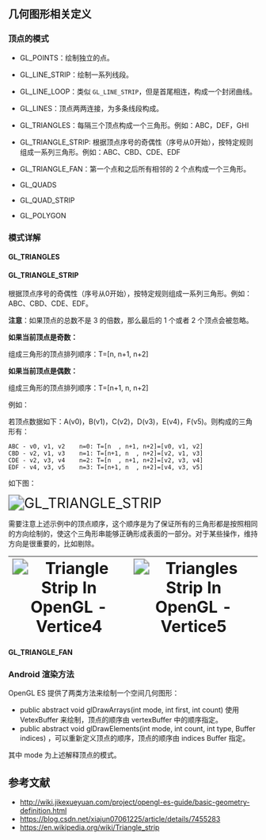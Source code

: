 ## 几何图形相关定义

### 顶点的模式

- GL_POINTS：绘制独立的点。
  
- GL_LINE_STRIP：绘制一系列线段。
- GL_LINE_LOOP：类似 `GL_LINE_STRIP`，但是首尾相连，构成一个封闭曲线。
- GL_LINES：顶点两两连接，为多条线段构成。

- GL_TRIANGLES：每隔三个顶点构成一个三角形。例如：ABC，DEF，GHI
- GL_TRIANGLE_STRIP: 根据顶点序号的奇偶性（序号从0开始），按特定规则组成一系列三角形。例如：ABC、CBD、CDE、EDF
- GL_TRIANGLE_FAN：第一个点和之后所有相邻的 2 个点构成一个三角形。
  
- GL_QUADS
- GL_QUAD_STRIP
- GL_POLYGON

### 模式详解

#### GL_TRIANGLES

#### GL_TRIANGLE_STRIP

根据顶点序号的奇偶性（序号从0开始），按特定规则组成一系列三角形。例如：ABC、CBD、CDE、EDF。

**注意**：如果顶点的总数不是 3 的倍数，那么最后的 1 个或者 2 个顶点会被忽略。

**如果当前顶点是奇数：**

组成三角形的顶点排列顺序：T=[n, n+1, n+2]

**如果当前顶点是偶数：**

组成三角形的顶点排列顺序：T=[n+1, n, n+2]

例如：

若顶点数据如下：A(v0)，B(v1)，C(v2)，D(v3)，E(v4)，F(v5)。则构成的三角形有：

```
ABC - v0, v1, v2    n=0: T=[n  , n+1, n+2]=[v0, v1, v2]
CBD - v2, v1, v3    n=1: T=[n+1, n  , n+2]=[v2, v1, v3]
CDE - v2, v3, v4    n=2: T=[n  , n+1, n+2]=[v2, v3, v4]
EDF - v4, v3, v5    n=3: T=[n+1, n  , n+2]=[v4, v3, v5]
```

如下图：

<img src="http://lib.leovp.com/resources/opengl/Triangle_Strip_Small.png" alt="GL_TRIANGLE_STRIP" style="zoom: 200%;" />

需要注意上述示例中的顶点顺序，这个顺序是为了保证所有的三角形都是按照相同的方向绘制的，使这个三角形串能够正确形成表面的一部分。对于某些操作，维持方向是很重要的，比如剔除。

| <img src="http://lib.leovp.com/resources/Triangle_Strip_In_OpenGL_Vertice4.svg" alt="Triangle Strip In OpenGL - Vertice4" style="zoom:200%;" /> | <img src="http://lib.leovp.com/resources/opengl/Triangles_Strip_In_OpenGL.svg" alt="Triangles Strip In OpenGL - Vertice5" style="zoom: 200%;" /> |
| ------------------------------------------------------------ | ------------------------------------------------------------ |




#### GL_TRIANGLE_FAN



### Android 渲染方法

OpenGL ES 提供了两类方法来绘制一个空间几何图形：

- public abstract void glDrawArrays(int mode, int first, int count) 使用 VetexBuffer 来绘制，顶点的顺序由 vertexBuffer 中的顺序指定。
- public abstract void glDrawElements(int mode, int count, int type, Buffer indices) ，可以重新定义顶点的顺序，顶点的顺序由 indices Buffer 指定。

其中 mode 为上述解释顶点的模式。

## 参考文献
- http://wiki.jikexueyuan.com/project/opengl-es-guide/basic-geometry-definition.html
- https://blog.csdn.net/xiajun07061225/article/details/7455283
- https://en.wikipedia.org/wiki/Triangle_strip